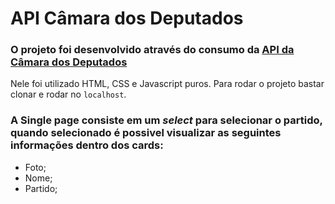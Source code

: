 # API Câmara dos Deputados

### O projeto foi desenvolvido através do consumo da [API da Câmara dos Deputados](https://dadosabertos.camara.leg.br/swagger/api.html#api)

Nele foi utilizado HTML, CSS e Javascript puros. 
Para rodar o projeto bastar clonar e rodar no
``
localhost
``.

### A Single page consiste em um *select* para selecionar o partido, quando selecionado é possivel visualizar as seguintes informações dentro dos cards: 
* Foto;
* Nome; 
* Partido; 
